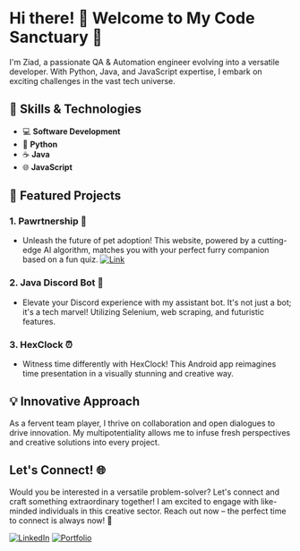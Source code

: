 # Hi there! 👋 Welcome to My Code Sanctuary 🚀

I'm Ziad, a passionate QA & Automation engineer evolving into a versatile developer. With Python, Java, and JavaScript expertise, I embark on exciting challenges in the vast tech universe.

## 🚀 Skills & Technologies

- 💻 **Software Development**
- 🐍 **Python**
- ☕ **Java**
- 🌐 **JavaScript**

## 🌟 Featured Projects

### 1. **Pawrtnership 🐾**
   - Unleash the future of pet adoption! This website, powered by a cutting-edge AI algorithm, matches you with your perfect furry companion based on a fun quiz. [![Link](https://img.shields.io/badge/Portfolio-Visit-brightgreen)](https://pawrtnership.com)

### 2. **Java Discord Bot 🤖**
   - Elevate your Discord experience with my assistant bot. It's not just a bot; it's a tech marvel! Utilizing Selenium, web scraping, and futuristic features.

### 3. **HexClock ⏰**
   - Witness time differently with HexClock! This Android app reimagines time presentation in a visually stunning and creative way.

## 💡 Innovative Approach

As a fervent team player, I thrive on collaboration and open dialogues to drive innovation. My multipotentiality allows me to infuse fresh perspectives and creative solutions into every project.

## Let's Connect! 🌐
Would you be interested in a versatile problem-solver? Let's connect and craft something extraordinary together! I am excited to engage with like-minded individuals in this creative sector. Reach out now – the perfect time to connect is always now! 🔮

[![LinkedIn](https://img.shields.io/badge/LinkedIn-Connect-blue)](https://il.linkedin.com/in/ziadabukhadra)
[![Portfolio](https://img.shields.io/badge/Portfolio-Visit-brightgreen)](https://ziadak.com)
